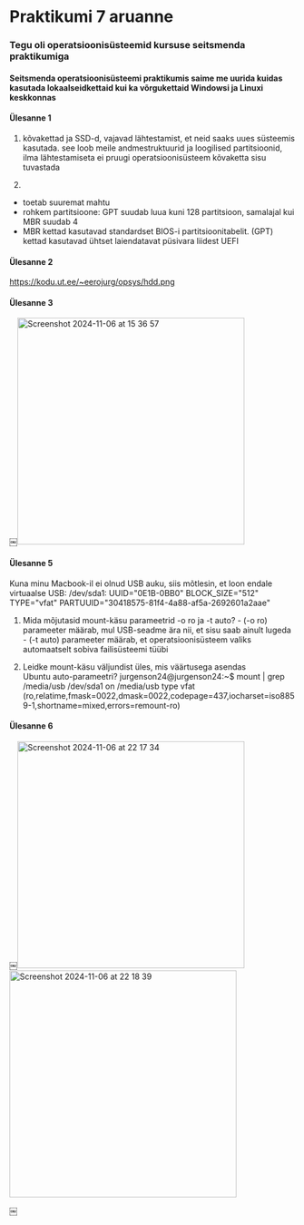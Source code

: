 # Praktikumi 7 aruanne

### Tegu oli operatsioonisüsteemid kursuse seitsmenda praktikumiga
#### Seitsmenda operatsioonisüsteemi praktikumis saime me uurida kuidas kasutada lokaalseidkettaid kui ka võrgukettaid Windowsi ja Linuxi keskkonnas

#### Ülesanne 1

1. kõvakettad ja SSD-d, vajavad lähtestamist, et neid saaks uues süsteemis kasutada. see loob meile andmestruktuurid ja loogilised partitsioonid, ilma lähtestamiseta ei pruugi operatsioonisüsteem kõvaketta sisu tuvastada

2. 
* toetab suuremat mahtu
* rohkem partitsioone: GPT suudab luua kuni 128 partitsioon, samalajal kui MBR suudab 4
* MBR kettad kasutavad standardset BIOS-i partitsioonitabelit. (GPT) kettad kasutavad ühtset laiendatavat püsivara liidest UEFI

#### Ülesanne 2

https://kodu.ut.ee/~eerojurg/opsys/hdd.png


#### Ülesanne 3

￼<img width="400" alt="Screenshot 2024-11-06 at 15 36 57" src="https://github.com/user-attachments/assets/792559a3-112e-451b-8782-97bdaddd7b70">


#### Ülesanne 5 
Kuna minu Macbook-il ei olnud USB auku, siis mõtlesin, et loon endale virtuaalse USB: /dev/sda1: UUID="0E1B-0BB0" BLOCK_SIZE="512" TYPE="vfat" PARTUUID="30418575-81f4-4a88-af5a-2692601a2aae"


1. Mida mõjutasid mount-käsu parameetrid -o ro ja -t auto? - (-o ro) parameeter määrab, mul USB-seadme ära nii, et sisu saab ainult lugeda - (-t auto) parameeter määrab, et operatsioonisüsteem valiks automaatselt sobiva failisüsteemi tüübi

2. Leidke mount-käsu väljundist üles, mis väärtusega asendas Ubuntu auto-parameetri?
jurgenson24@jurgenson24:~$ mount | grep /media/usb
/dev/sda1 on /media/usb type vfat (ro,relatime,fmask=0022,dmask=0022,codepage=437,iocharset=iso8859-1,shortname=mixed,errors=remount-ro)


#### Ülesanne 6

￼<img width="400" alt="Screenshot 2024-11-06 at 22 17 34" src="https://github.com/user-attachments/assets/797d79a5-3b20-48ea-ba98-d2a6e23804f9">
<img width="400" alt="Screenshot 2024-11-06 at 22 18 39" src="https://github.com/user-attachments/assets/e59842ca-e08e-4134-b39f-7124eafac8da">

￼
